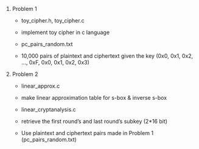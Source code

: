 1. Problem 1
    - toy_cipher.h, toy_cipher.c
    - implement toy cipher in c language

    - pc_pairs_random.txt
    - 10,000 pairs of plaintext and ciphertext given the key (0x0, 0x1, 0x2, …, 0xF, 0x0, 0x1, 0x2, 0x3)

2. Problem 2
    - linear_approx.c
    - make linear approximation table for s-box & inverse s-box

    - linear_cryptanalysis.c
    - retrieve the first round’s and last round’s subkey (2*16 bit)
    - Use plaintext and ciphertext pairs made in Problem 1 (pc_pairs_random.txt)
